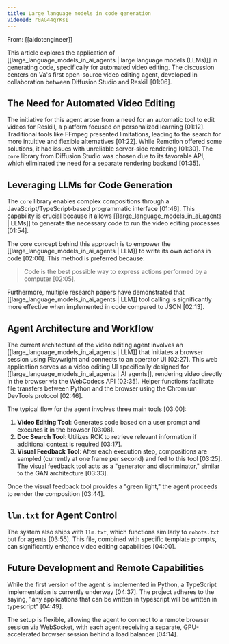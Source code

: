 ```yaml
---
title: Large language models in code generation
videoId: r0AG44qYKsI
---
```


From: [[aidotengineer]] <br/> 

This article explores the application of [[large_language_models_in_ai_agents | large language models (LLMs)]] in generating code, specifically for automated video editing. The discussion centers on Va's first open-source video editing agent, developed in collaboration between Diffusion Studio and Reskill [01:06].

## The Need for Automated Video Editing

The initiative for this agent arose from a need for an automatic tool to edit videos for Reskill, a platform focused on personalized learning [01:12]. Traditional tools like FFmpeg presented limitations, leading to the search for more intuitive and flexible alternatives [01:22]. While Remotion offered some solutions, it had issues with unreliable server-side rendering [01:30]. The `core` library from Diffusion Studio was chosen due to its favorable API, which eliminated the need for a separate rendering backend [01:35].

## Leveraging LLMs for Code Generation

The `core` library enables complex compositions through a JavaScript/TypeScript-based programmatic interface [01:46]. This capability is crucial because it allows [[large_language_models_in_ai_agents | LLMs]] to generate the necessary code to run the video editing processes [01:54].

The core concept behind this approach is to empower the [[large_language_models_in_ai_agents | LLM]] to write its own actions in code [02:00]. This method is preferred because:

> Code is the best possible way to express actions performed by a computer [02:05].

Furthermore, multiple research papers have demonstrated that [[large_language_models_in_ai_agents | LLM]] tool calling is significantly more effective when implemented in code compared to JSON [02:13].

## Agent Architecture and Workflow

The current architecture of the video editing agent involves an [[large_language_models_in_ai_agents | LLM]] that initiates a browser session using Playwright and connects to an operator UI [02:27]. This web application serves as a video editing UI specifically designed for [[large_language_models_in_ai_agents | AI agents]], rendering video directly in the browser via the WebCodecs API [02:35]. Helper functions facilitate file transfers between Python and the browser using the Chromium DevTools protocol [02:46].

The typical flow for the agent involves three main tools [03:00]:

1.  **Video Editing Tool**: Generates code based on a user prompt and executes it in the browser [03:08].
2.  **Doc Search Tool**: Utilizes RCK to retrieve relevant information if additional context is required [03:17].
3.  **Visual Feedback Tool**: After each execution step, compositions are sampled (currently at one frame per second) and fed to this tool [03:25]. The visual feedback tool acts as a "generator and discriminator," similar to the GAN architecture [03:33].

Once the visual feedback tool provides a "green light," the agent proceeds to render the composition [03:44].

## `llm.txt` for Agent Control

The system also ships with `llm.txt`, which functions similarly to `robots.txt` but for agents [03:55]. This file, combined with specific template prompts, can significantly enhance video editing capabilities [04:00].

## Future Development and Remote Capabilities

While the first version of the agent is implemented in Python, a TypeScript implementation is currently underway [04:37]. The project adheres to the saying, "any applications that can be written in typescript will be written in typescript" [04:49].

The setup is flexible, allowing the agent to connect to a remote browser session via WebSocket, with each agent receiving a separate, GPU-accelerated browser session behind a load balancer [04:14].